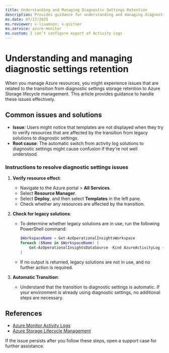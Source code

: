```yaml
---
title: Understanding and Managing Diagnostic Settings Retention
description: Provides guidance for understanding and managing diagnostic settings retention.
ms.date: 07/17/2025
ms.reviewer: v-liuamson; v-gsitser
ms.service: azure-monitor
ms.custom: I can’t configure export of Activity Logs
---
```


# Understanding and managing diagnostic settings retention

When you manage Azure resources, you might experience issues that are related to the transition from diagnostic settings storage retention to Azure Storage lifecycle management. This article provides guidance to handle these issues effectively.

## Common issues and solutions

- **Issue**: Users might notice that templates are not displayed when they try to verify resources that are affected by the transition from legacy solutions to diagnostic settings.
- **Root cause**: The automatic switch from activity log solutions to diagnostic settings might cause confusion if they're not well understood.

### Instructions to resolve diagnostic settings issues

1. **Verify resource effect**:
   - Navigate to the Azure portal > **All Services**.
   - Select **Resource Manager**.
   - Select **Deploy**, and then select **Templates** in the left pane.
   - Check whether any resources are affected by the transition.

2. **Check for legacy solutions**:
   - To determine whether legacy solutions are in use, run the following PowerShell command:
     
     ```powershell
     $WorkspaceName = Get-AzOperationalInsightsWorkspace
     foreach ($Name in $WorkspaceName) {
         Get-AzOperationalInsightsDataSource -Kind AzureActivityLog -ResourceGroupName $Name.ResourceGroupName -WorkspaceName $Name.Name
     }
     ```

   - If no output is returned, legacy solutions are not in use, and no further action is required.

3. **Automatic Transition**:
   - Understand that the transition to diagnostic settings is automatic. If your environment is already using diagnostic settings, no additional steps are necessary.

## References

- [Azure Monitor Activity Logs](https://learn.microsoft.com/azure/azure-monitor/platform/activity-log?tabs=powershell#legacy-collection-methods)
- [Azure Storage Lifecycle Management](https://learn.microsoft.com/azure/storage/blobs/storage-lifecycle-management-concepts)

If the issue persists after you follow these steps, open a support case for further assistance.

